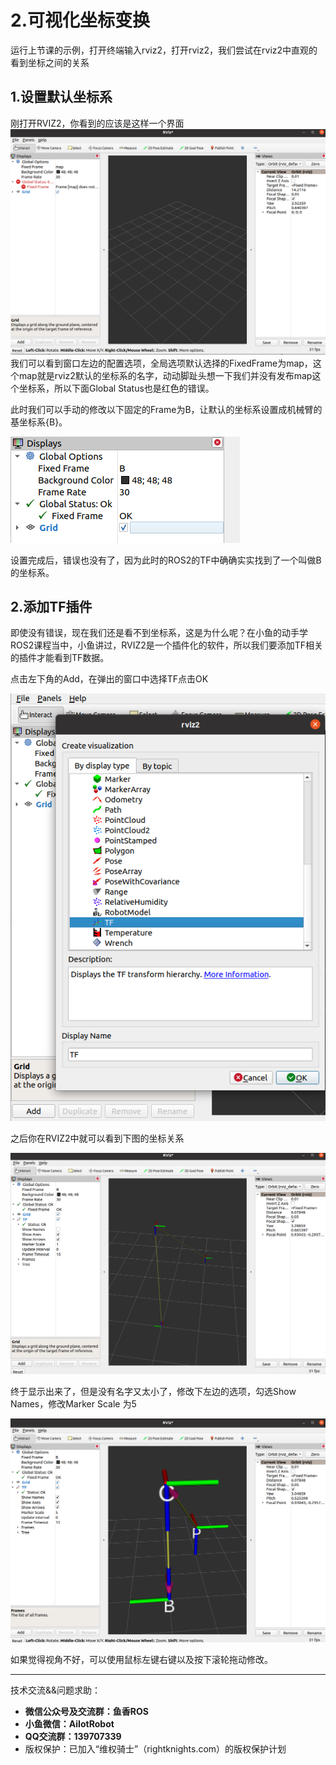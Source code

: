 # 2.可视化坐标变换

运行上节课的示例，打开终端输入rviz2，打开rviz2，我们尝试在rviz2中直观的看到坐标之间的关系

## 1.设置默认坐标系

刚打开RVIZ2，你看到的应该是这样一个界面
![RVIZ2初始化界面](2.学会使用RVIZ2-TF组件/imgs/6e43fd3ebffb4436b8486d26c6b72c3b.png)
我们可以看到窗口左边的配置选项，全局选项默认选择的FixedFrame为map，这个map就是rviz2默认的坐标系的名字，动动脚趾头想一下我们并没有发布map这个坐标系，所以下面Global Status也是红色的错误。

此时我们可以手动的修改以下固定的Frame为B，让默认的坐标系设置成机械臂的基坐标系{B}。

![设置默认坐标系](2.学会使用RVIZ2-TF组件/imgs/f8d9586dac624df482450bb7ea57fa6f.png)

设置完成后，错误也没有了，因为此时的ROS2的TF中确确实实找到了一个叫做B的坐标系。



## 2.添加TF插件

即使没有错误，现在我们还是看不到坐标系，这是为什么呢？在小鱼的动手学ROS2课程当中，小鱼讲过，RVIZ2是一个插件化的软件，所以我们要添加TF相关的插件才能看到TF数据。 

点击左下角的Add，在弹出的窗口中选择TF点击OK

![RVIZ2插件选择](2.学会使用RVIZ2-TF组件/imgs/e58d92dfda4b4819b987b7ca76785a6a.png)

之后你在RVIZ2中就可以看到下图的坐标关系

![坐标关系显示](2.学会使用RVIZ2-TF组件/imgs/824ad47cce374f198280e8a47e444999.png)

终于显示出来了，但是没有名字又太小了，修改下左边的选项，勾选Show Names，修改Marker Scale 为5

![修改选项](2.学会使用RVIZ2-TF组件/imgs/377a74a2e5d54c0589b79b0deb5d2426.png)



如果觉得视角不好，可以使用鼠标左键右键以及按下滚轮拖动修改。



--------------

技术交流&&问题求助：

- **微信公众号及交流群：鱼香ROS**
- **小鱼微信：AiIotRobot**
- **QQ交流群：139707339**
- 版权保护：已加入“维权骑士”（rightknights.com）的版权保护计划